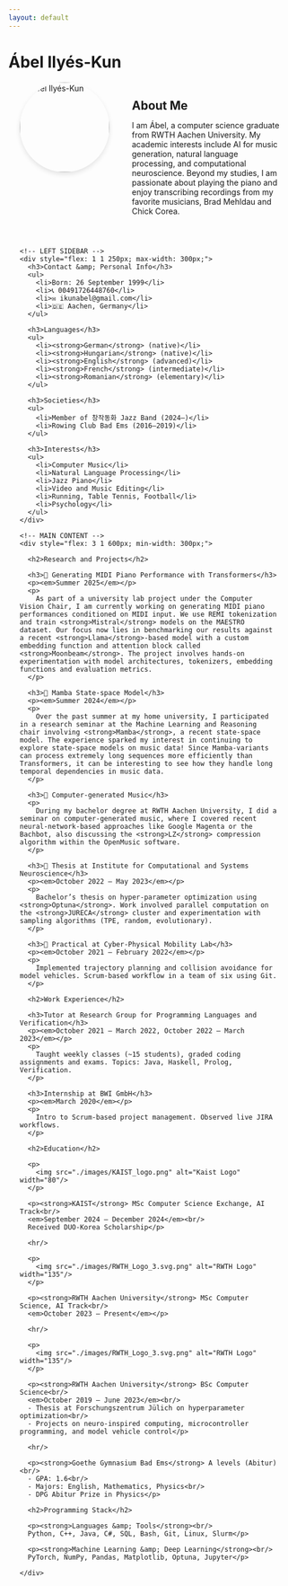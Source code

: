 ```yaml
---
layout: default
---
```


<h1>Ábel Ilyés-Kun</h1>

<div style="max-width: 1600px; margin: 0 auto; padding-left: 20px; padding-right: 20px;">

  <div style="display: flex; align-items: flex-start; gap: 20px; margin-bottom: 2em;">
    <img src="./images/cjdh_busking.jpeg" alt="Ábel Ilyés-Kun" width="160" 
         style="border-radius: 50%; object-fit: cover; box-shadow: 0 4px 8px rgba(0,0,0,0.1);" />
    <div style="margin-left: 20px;">
      <h2 style="border-bottom: none; margin-bottom: 0.5em;">About Me</h2>
      <p>
        I am Ábel, a computer science graduate from RWTH Aachen University.
        My academic interests include AI for music generation, natural language processing, and computational neuroscience.
        Beyond my studies, I am passionate about playing the piano and enjoy transcribing recordings from my favorite musicians,
        Brad Mehldau and Chick Corea.
      </p>
    </div>
  </div>

  <div style="display: flex; gap: 40px;">

    <!-- LEFT SIDEBAR -->
    <div style="flex: 1 1 250px; max-width: 300px;">
      <h3>Contact &amp; Personal Info</h3>
      <ul>
        <li>Born: 26 September 1999</li>
        <li>📞 00491726448760</li>
        <li>✉️ ikunabel@gmail.com</li>
        <li>🇩🇪 Aachen, Germany</li>
      </ul>

      <h3>Languages</h3>
      <ul>
        <li><strong>German</strong> (native)</li>
        <li><strong>Hungarian</strong> (native)</li>
        <li><strong>English</strong> (advanced)</li>
        <li><strong>French</strong> (intermediate)</li>
        <li><strong>Romanian</strong> (elementary)</li>
      </ul>

      <h3>Societies</h3>
      <ul>
        <li>Member of 창작동화 Jazz Band (2024–)</li>
        <li>Rowing Club Bad Ems (2016–2019)</li>
      </ul>

      <h3>Interests</h3>
      <ul>
        <li>Computer Music</li>
        <li>Natural Language Processing</li>
        <li>Jazz Piano</li>
        <li>Video and Music Editing</li>
        <li>Running, Table Tennis, Football</li>
        <li>Psychology</li>
      </ul>
    </div>

    <!-- MAIN CONTENT -->
    <div style="flex: 3 1 600px; min-width: 300px;">

      <h2>Research and Projects</h2>

      <h3>🎹 Generating MIDI Piano Performance with Transformers</h3>  
      <p><em>Summer 2025</em></p>
      <p>
        As part of a university lab project under the Computer Vision Chair, I am currently working on generating MIDI piano performances conditioned on MIDI input. We use REMI tokenization and train <strong>Mistral</strong> models on the MAESTRO dataset. Our focus now lies in benchmarking our results against a recent <strong>Llama</strong>-based model with a custom embedding function and attention block called <strong>Moonbeam</strong>. The project involves hands-on experimentation with model architectures, tokenizers, embedding functions and evaluation metrics.
      </p>

      <h3>🐍 Mamba State-space Model</h3>  
      <p><em>Summer 2024</em></p>
      <p>
        Over the past summer at my home university, I participated in a research seminar at the Machine Learning and Reasoning chair involving <strong>Mamba</strong>, a recent state-space model. The experience sparked my interest in continuing to explore state-space models on music data! Since Mamba-variants can process extremely long sequences more efficiently than Transformers, it can be interesting to see how they handle long temporal dependencies in music data.
      </p>

      <h3>🎵 Computer-generated Music</h3>
      <p>
        During my bachelor degree at RWTH Aachen University, I did a seminar on computer-generated music, where I covered recent neural-network-based approaches like Google Magenta or the Bachbot, also discussing the <strong>LZ</strong> compression algorithm within the OpenMusic software.
      </p>

      <h3>🧠 Thesis at Institute for Computational and Systems Neuroscience</h3>
      <p><em>October 2022 – May 2023</em></p>
      <p>
        Bachelor’s thesis on hyper-parameter optimization using <strong>Optuna</strong>. Work involved parallel computation on the <strong>JURECA</strong> cluster and experimentation with sampling algorithms (TPE, random, evolutionary).
      </p>

      <h3>🚙 Practical at Cyber-Physical Mobility Lab</h3>  
      <p><em>October 2021 – February 2022</em></p>
      <p>
        Implemented trajectory planning and collision avoidance for model vehicles. Scrum-based workflow in a team of six using Git.
      </p>

      <h2>Work Experience</h2>

      <h3>Tutor at Research Group for Programming Languages and Verification</h3>  
      <p><em>October 2021 – March 2022, October 2022 – March 2023</em></p>
      <p>
        Taught weekly classes (~15 students), graded coding assignments and exams. Topics: Java, Haskell, Prolog, Verification.
      </p>

      <h3>Internship at BWI GmbH</h3>
      <p><em>March 2020</em></p>
      <p>
        Intro to Scrum-based project management. Observed live JIRA workflows.
      </p>

      <h2>Education</h2>

      <p>
        <img src="./images/KAIST_logo.png" alt="Kaist Logo" width="80"/>
      </p> 

      <p><strong>KAIST</strong> MSc Computer Science Exchange, AI Track<br/>
      <em>September 2024 – December 2024</em><br/>
      Received DUO-Korea Scholarship</p>

      <hr/>

      <p>
        <img src="./images/RWTH_Logo_3.svg.png" alt="RWTH Logo" width="135"/>
      </p> 

      <p><strong>RWTH Aachen University</strong> MSc Computer Science, AI Track<br/>
      <em>October 2023 – Present</em></p>

      <hr/>

      <p>
        <img src="./images/RWTH_Logo_3.svg.png" alt="RWTH Logo" width="135"/>
      </p>

      <p><strong>RWTH Aachen University</strong> BSc Computer Science<br/>
      <em>October 2019 – June 2023</em><br/>
      - Thesis at Forschungszentrum Jülich on hyperparameter optimization<br/>
      - Projects on neuro-inspired computing, microcontroller programming, and model vehicle control</p>

      <hr/>

      <p><strong>Goethe Gymnasium Bad Ems</strong> A levels (Abitur)<br/>
      - GPA: 1.6<br/>
      - Majors: English, Mathematics, Physics<br/>
      - DPG Abitur Prize in Physics</p>

      <h2>Programming Stack</h2>

      <p><strong>Languages &amp; Tools</strong><br/>
      Python, C++, Java, C#, SQL, Bash, Git, Linux, Slurm</p>

      <p><strong>Machine Learning &amp; Deep Learning</strong><br/>
      PyTorch, NumPy, Pandas, Matplotlib, Optuna, Jupyter</p>

    </div>
  </div>
</div>
